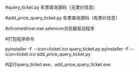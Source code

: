#query_ticket.py 车票查询源码（无票价信息）

#add_price_query_ticket.py 车票查询源码（有票价信息）

#chromedriver.exe selenium浏览器驱动程序

#打包程序命令

pyinstaller -F --icon=ticket.ico query_ticket.py
pyinstaller -F --icon=ticket.ico add_price_query_ticket.py

#运行query_ticket.exe、add_price_query_ticket.exe
